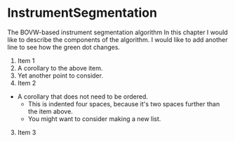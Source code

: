 # InstrumentSegmentation
The BOVW-based instrument segmentation algorithm 
In this chapter I would like to describe the components of the algorithm.
I would like to add another line to see how the green dot changes.

1. Item 1
  1. A corollary to the above item.
  2. Yet another point to consider.
2. Item 2
  * A corollary that does not need to be ordered.
    * This is indented four spaces, because it's two spaces further than the item above.
    * You might want to consider making a new list.
3. Item 3
